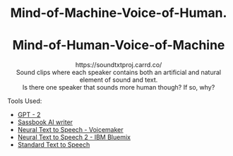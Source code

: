# <div align="center"> Mind-of-Machine-Voice-of-Human. </div>
# <div align="center"> Mind-of-Human-Voice-of-Machine </div>
<div align="center"> https://soundtxtproj.carrd.co/ </div>

<div align="center"> Sound clips where each speaker contains both an artificial and natural element of sound and text. </div>
<div align="center"> Is there one speaker that sounds more human though? If so, why? </div>

Tools Used: 
- [GPT - 2](https://transformer.huggingface.co/doc/gpt2-large)
- [Sassbook AI writer](https://sassbook.com/ai-writer)
- [Neural Text to Speech - Voicemaker](https://voicemaker.in/)
- [Neural Text to Speech 2 - IBM Bluemix](https://text-to-speech-demo.ng.bluemix.net/?_ga=2.189063086.46917973.1606208129-1641310624.1605972775)
- [Standard Text to Speech](https://voicemaker.in/)

